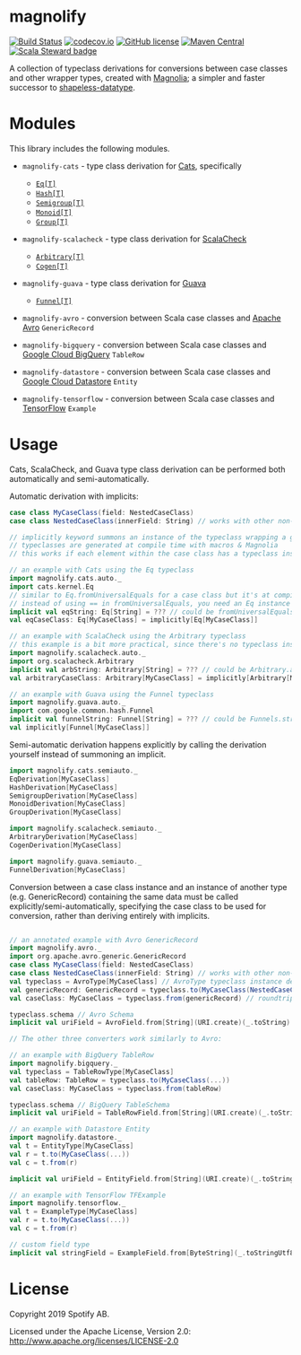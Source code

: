 magnolify
=========

[![Build Status](https://travis-ci.org/spotify/magnolify.svg?branch=master)](https://travis-ci.org/spotify/magnolify)
[![codecov.io](https://codecov.io/github/spotify/magnolify/coverage.svg?branch=master)](https://codecov.io/github/spotify/magnolify?branch=master)
[![GitHub license](https://img.shields.io/github/license/spotify/magnolify.svg)](./LICENSE)
[![Maven Central](https://img.shields.io/maven-central/v/com.spotify/magnolify-shared_2.13.svg)](https://maven-badges.herokuapp.com/maven-central/com.spotify/magnolify-shared_2.13)
[![Scala Steward badge](https://img.shields.io/badge/Scala_Steward-helping-brightgreen.svg?style=flat&logo=data:image/png;base64,iVBORw0KGgoAAAANSUhEUgAAAA4AAAAQCAMAAAARSr4IAAAAVFBMVEUAAACHjojlOy5NWlrKzcYRKjGFjIbp293YycuLa3pYY2LSqql4f3pCUFTgSjNodYRmcXUsPD/NTTbjRS+2jomhgnzNc223cGvZS0HaSD0XLjbaSjElhIr+AAAAAXRSTlMAQObYZgAAAHlJREFUCNdNyosOwyAIhWHAQS1Vt7a77/3fcxxdmv0xwmckutAR1nkm4ggbyEcg/wWmlGLDAA3oL50xi6fk5ffZ3E2E3QfZDCcCN2YtbEWZt+Drc6u6rlqv7Uk0LdKqqr5rk2UCRXOk0vmQKGfc94nOJyQjouF9H/wCc9gECEYfONoAAAAASUVORK5CYII=)](https://scala-steward.org)

A collection of typeclass derivations for conversions between case classes and other wrapper types, created with [Magnolia](https://github.com/propensive/magnolia); a simpler and faster successor to [shapeless-datatype](https://github.com/nevillelyh/shapeless-datatype).

# Modules

This library includes the following modules.

- `magnolify-cats` - type class derivation for [Cats](https://github.com/typelevel/cats), specifically
  - [`Eq[T]`](https://typelevel.org/cats/api/cats/kernel/Eq.html)
  - [`Hash[T]`](https://typelevel.org/cats/api/cats/kernel/Hash.html)
  - [`Semigroup[T]`](https://typelevel.org/cats/api/cats/kernel/Semigroup.html)
  - [`Monoid[T]`](https://typelevel.org/cats/api/cats/kernel/Monoid.html)
  - [`Group[T]`](https://typelevel.org/cats/api/cats/kernel/Group.html)
- `magnolify-scalacheck` - type class derivation for [ScalaCheck](https://github.com/typelevel/scalacheck) 
  - [`Arbitrary[T]`](https://github.com/typelevel/scalacheck/blob/master/doc/UserGuide.md#universally-quantified-properties)
  - [`Cogen[T]`](https://github.com/typelevel/scalacheck/blob/master/src/main/scala/org/scalacheck/Cogen.scala#L20-L29)
- `magnolify-guava` - type class derivation for [Guava](https://guava.dev)
  - [`Funnel[T]`](https://guava.dev/releases/25.0-jre/api/docs/com/google/common/hash/Funnel.html)
  
- `magnolify-avro` - conversion between Scala case classes and [Apache Avro](https://github.com/apache/avro) `GenericRecord`
- `magnolify-bigquery` - conversion between Scala case classes and [Google Cloud BigQuery](https://cloud.google.com/bigquery/) `TableRow`
- `magnolify-datastore` - conversion between Scala case classes and [Google Cloud Datastore](https://cloud.google.com/datastore/) `Entity`
- `magnolify-tensorflow` - conversion between Scala case classes and [TensorFlow](https://www.tensorflow.org/) `Example`

# Usage

Cats, ScalaCheck, and Guava type class derivation can be performed both automatically and semi-automatically.

Automatic derivation with implicits:
```scala
case class MyCaseClass(field: NestedCaseClass) 
case class NestedCaseClass(innerField: String) // works with other non-String elements, this is just an example

// implicitly keyword summons an instance of the typeclass wrapping a given case class
// typeclasses are generated at compile time with macros & Magnolia
// this works if each element within the case class has a typeclass instance defined within the implicit scope

// an example with Cats using the Eq typeclass
import magnolify.cats.auto._
import cats.kernel.Eq
// similar to Eq.fromUniversalEquals for a case class but it's at compile time, and don't need == defined reasonably
// instead of using == in fromUniversalEquals, you need an Eq instance for each part of your case class
implicit val eqString: Eq[String] = ??? // could be fromUniversalEquals, but doesn't have to be
val eqCaseClass: Eq[MyCaseClass] = implicitly[Eq[MyCaseClass]] 

// an example with ScalaCheck using the Arbitrary typeclass
// this example is a bit more practical, since there's no typeclass instantiation built into Scalacheck, unlike Cats
import magnolify.scalacheck.auto._
import org.scalacheck.Arbitrary
implicit val arbString: Arbitrary[String] = ??? // could be Arbitrary.arbitrary[String]
val arbitraryCaseClass: Arbitrary[MyCaseClass] = implicitly[Arbitrary[MyCaseClass]]

// an example with Guava using the Funnel typeclass
import magnolify.guava.auto._
import com.google.common.hash.Funnel
implicit val funnelString: Funnel[String] = ??? // could be Funnels.stringFunnel(charset)
val implicitly[Funnel[MyCaseClass]]
```

Semi-automatic derivation happens explicitly by calling the derivation yourself instead of summoning an implicit.
```scala
import magnolify.cats.semiauto._
EqDerivation[MyCaseClass]
HashDerivation[MyCaseClass]
SemigroupDerivation[MyCaseClass]
MonoidDerivation[MyCaseClass]
GroupDerivation[MyCaseClass]

import magnolify.scalacheck.semiauto._
ArbitraryDerivation[MyCaseClass]
CogenDerivation[MyCaseClass]

import magnolify.guava.semiauto._
FunnelDerivation[MyCaseClass]
```

Conversion between a case class instance and an instance of another type (e.g. GenericRecord) containing the same data must be called explicitly/semi-automatically, specifying the case class to be used for conversion, rather than deriving entirely with implicits.

```scala

// an annotated example with Avro GenericRecord
import magnolify.avro._
import org.apache.avro.generic.GenericRecord
case class MyCaseClass(field: NestedCaseClass) 
case class NestedCaseClass(innerField: String) // works with other non-String elements, this is just an example
val typeclass = AvroType[MyCaseClass] // AvroType typeclass instance defines to and from conversions between Case Class and GenericRecord
val genericRecord: GenericRecord = typeclass.to(MyCaseClass(NestedCaseClass("hi"))) // instantiate a case class, then pass in
val caseClass: MyCaseClass = typeclass.from(genericRecord) // roundtrip

typeclass.schema // Avro Schema
implicit val uriField = AvroField.from[String](URI.create)(_.toString) // custom field type

// The other three converters work similarly to Avro: 

// an example with BigQuery TableRow
import magnolify.bigquery._
val typeclass = TableRowType[MyCaseClass] 
val tableRow: TableRow = typeclass.to(MyCaseClass(...)) 
val caseClass: MyCaseClass = typeclass.from(tableRow)

typeclass.schema // BigQuery TableSchema
implicit val uriField = TableRowField.from[String](URI.create)(_.toString) // custom field type

// an example with Datastore Entity
import magnolify.datastore._
val t = EntityType[MyCaseClass]
val r = t.to(MyCaseClass(...))
val c = t.from(r)

implicit val uriField = EntityField.from[String](URI.create)(_.toString) // custom field type

// an example with TensorFlow TFExample
import magnolify.tensorflow._
val t = ExampleType[MyCaseClass]
val r = t.to(MyCaseClass(...))
val c = t.from(r)

// custom field type
implicit val stringField = ExampleField.from[ByteString](_.toStringUtf8)(ByteString.copyFromUtf8) 
```

# License

Copyright 2019 Spotify AB.

Licensed under the Apache License, Version 2.0: http://www.apache.org/licenses/LICENSE-2.0
